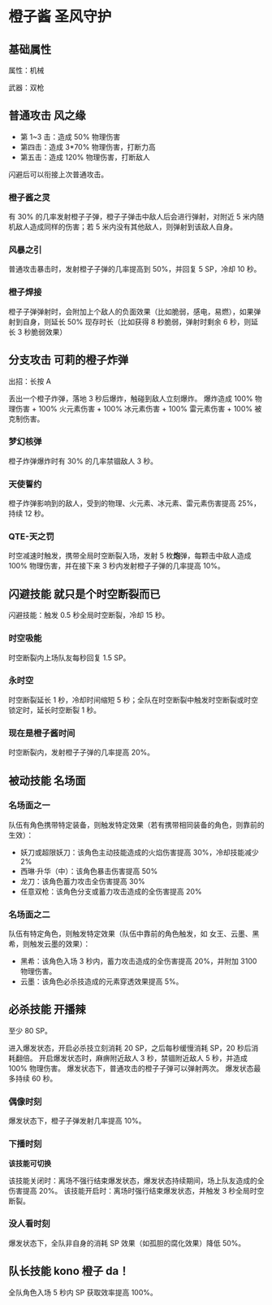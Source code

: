 # 橙子酱 圣风守护

## 基础属性

属性：机械

武器：双枪

## 普通攻击 风之缘

* 第 1~3 击：造成 50% 物理伤害
* 第四击：造成 3*70% 物理伤害，打断力高
* 第五击：造成 120% 物理伤害，打断敌人

闪避后可以衔接上次普通攻击。

### 橙子酱之灵

有 30% 的几率发射橙子子弹，橙子子弹击中敌人后会进行弹射，对附近 5 米内随机敌人造成同样的伤害；若 5 米内没有其他敌人，则弹射到该敌人自身。

### 风暴之引

普通攻击暴击时，发射橙子子弹的几率提高到 50%，并回复 5 SP，冷却 10 秒。

### 橙子焊接

橙子子弹弹射时，会附加上个敌人的负面效果（比如脆弱，感电，易燃），如果弹射到自身，则延长 50% 现存时长（比如获得 8 秒脆弱，弹射时剩余 6 秒，则延长 3 秒脆弱效果）

## 分支攻击 可莉的橙子炸弹

出招：长按 A

丢出一个橙子炸弹，落地 3 秒后爆炸，触碰到敌人立刻爆炸。
爆炸造成 100% 物理伤害 + 100% 火元素伤害 + 100% 冰元素伤害 + 100% 雷元素伤害 + 100% 被克制伤害。

### 梦幻核弹

橙子炸弹爆炸时有 30% 的几率禁锢敌人 3 秒。

### 天使誓约

橙子炸弹影响到的敌人，受到的物理、火元素、冰元素、雷元素伤害提高 25%，持续 12 秒。

### QTE-天之罚

时空减速时触发，携带全局时空断裂入场，发射 5 枚**炮**弹，每颗击中敌人造成 100% 物理伤害，并在接下来 3 秒内发射橙子子弹的几率提高 10%。

## 闪避技能 就只是个时空断裂而已

闪避技能：触发 0.5 秒全局时空断裂，冷却 15 秒。

### 时空吸能

时空断裂内上场队友每秒回复 1.5 SP。

### 永时空

时空断裂延长 1 秒，冷却时间缩短 5 秒；全队在时空断裂中触发时空断裂或时空锁定时，延长时空断裂 1 秒。

### 现在是橙子酱时间

时空断裂内，发射橙子子弹的几率提高 20%。

## 被动技能 名场面

### 名场面之一

队伍有角色携带特定装备，则触发特定效果（若有携带相同装备的角色，则靠前的生效）：

* 妖刀或超限妖刀：该角色主动技能造成的火焰伤害提高 30%，冷却技能减少 2%
* 西琳·升华（中）：该角色暴击伤害提高 50%
* 龙刀：该角色蓄力攻击全伤害提高 30%
* 任意双枪：该角色分支或蓄力攻击造成的全伤害提高 20%

### 名场面之二

队伍有特定角色，则触发特定效果（队伍中靠前的角色触发，如 女王、云墨、黑希，则触发云墨的效果）：

* 黑希：该角色入场 3 秒内，蓄力攻击造成的全伤害提高 20%，并附加 3100 物理伤害。
* 云墨：该角色必杀技造成的元素穿透效果提高 5%。

## 必杀技能 开播辣

至少 80 SP。

进入爆发状态，开启必杀技立刻消耗 20 SP，之后每秒缓慢消耗 SP，20 秒后消耗翻倍。
开启爆发状态时，麻痹附近敌人 3 秒，禁锢附近敌人 5 秒，并造成 100% 物理伤害。
爆发状态下，普通攻击的橙子子弹可以弹射两次。
爆发状态最多持续 60 秒。

### 偶像时刻

爆发状态下，橙子子弹发射几率提高 10%。

### 下播时刻

**该技能可切换**

该技能关闭时：离场不强行结束爆发状态，爆发状态持续期间，场上队友造成的全伤害提高 20%。
该技能开启时：离场时强行结束爆发状态，并触发 3 秒全局时空断裂。

### 没人看时刻

爆发状态下，全队非自身的消耗 SP 效果（如孤胆的腐化效果）降低 50%。

## 队长技能 kono 橙子 da！

全队角色入场 5 秒内 SP 获取效率提高 100%。
